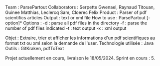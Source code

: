 Team : ParsePartout
Collaborators : Serpette Gwenael, Raynaud Titouan, Guinee Matthias, Leclercq Sam, Cloerec Felix
Product : Parser of pdf scientifics articles
Output : text or xml file
How to use : ParsePartout [-option]*
Options : 
  -d <directory>       : parse all pdf files in the directory
  -f <file> <number>   : parse the number of pdf files indicated
  -t                   : text output
  -x                   : xml output

Objet : Extraire, trier et afficher les informations d'un pdf scientifiques au format txt ou xml selon la demande de l'user.
Technologie utilisée :  Java
Outils : GitKraken, pdfToText

Projet actuellement en cours, livraison le 18/05/2024.
Sprint en cours : 5.
